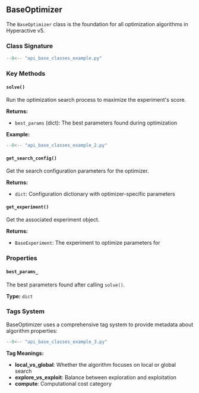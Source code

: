 
## BaseOptimizer

The `BaseOptimizer` class is the foundation for all optimization algorithms in Hyperactive v5.

### Class Signature

```python
--8<-- "api_base_classes_example.py"
```

### Key Methods

#### `solve()`

Run the optimization search process to maximize the experiment's score.

**Returns:**
- `best_params` (dict): The best parameters found during optimization

**Example:**
```python
--8<-- "api_base_classes_example_2.py"
```

#### `get_search_config()`

Get the search configuration parameters for the optimizer.

**Returns:**
- `dict`: Configuration dictionary with optimizer-specific parameters

#### `get_experiment()`

Get the associated experiment object.

**Returns:**
- `BaseExperiment`: The experiment to optimize parameters for

### Properties

#### `best_params_`

The best parameters found after calling `solve()`.

**Type:** `dict`

### Tags System

BaseOptimizer uses a comprehensive tag system to provide metadata about algorithm properties:

```python
--8<-- "api_base_classes_example_3.py"
```

**Tag Meanings:**
- **local_vs_global**: Whether the algorithm focuses on local or global search
- **explore_vs_exploit**: Balance between exploration and exploitation
- **compute**: Computational cost category